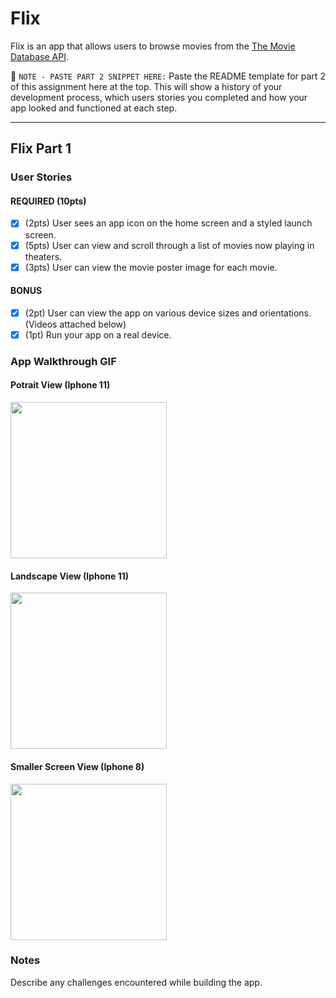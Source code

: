 # Flix

Flix is an app that allows users to browse movies from the [The Movie Database API](http://docs.themoviedb.apiary.io/#).

📝 `NOTE - PASTE PART 2 SNIPPET HERE:` Paste the README template for part 2 of this assignment here at the top. This will show a history of your development process, which users stories you completed and how your app looked and functioned at each step.

---

## Flix Part 1

### User Stories

#### REQUIRED (10pts)
- [x] (2pts) User sees an app icon on the home screen and a styled launch screen.
- [x] (5pts) User can view and scroll through a list of movies now playing in theaters.
- [x] (3pts) User can view the movie poster image for each movie.

#### BONUS
- [x] (2pt) User can view the app on various device sizes and orientations.  (Videos attached below)
- [x] (1pt) Run your app on a real device.

### App Walkthrough GIF

#### Potrait View (Iphone 11)
<img src="http://g.recordit.co/eDn2b8v4Cn.gif" width=250><br>
#### Landscape View (Iphone 11)
<img src="http://g.recordit.co/XFMszpEr6m.gif" width=250><br>
#### Smaller Screen View (Iphone 8)
<img src="http://g.recordit.co/7bvUw0yX7j.gif" width=250><br>


### Notes
Describe any challenges encountered while building the app.
